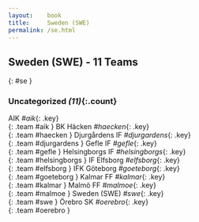 ```yaml
---
layout:    book
title:     Sweden (SWE)
permalink: /se.html
---
```


## Sweden (SWE) - 11 Teams
{: #se }





### Uncategorized _(11)_{:.count}

AIK  _#aik_{: .key} <br>
{: .team #aik }
BK Häcken  _#haecken_{: .key} <br>
{: .team #haecken }
Djurgårdens IF  _#djurgardens_{: .key} <br>
{: .team #djurgardens }
Gefle IF  _#gefle_{: .key} <br>
{: .team #gefle }
Helsingborgs IF  _#helsingborgs_{: .key} <br>
{: .team #helsingborgs }
IF Elfsborg  _#elfsborg_{: .key} <br>
{: .team #elfsborg }
IFK Göteborg  _#goeteborg_{: .key} <br>
{: .team #goeteborg }
Kalmar FF  _#kalmar_{: .key} <br>
{: .team #kalmar }
Malmö FF  _#malmoe_{: .key} <br>
{: .team #malmoe }
Sweden  (SWE) _#swe_{: .key} <br>
{: .team #swe }
Örebro SK  _#oerebro_{: .key} <br>
{: .team #oerebro }


 
